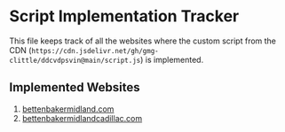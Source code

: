 # Script Implementation Tracker

This file keeps track of all the websites where the custom script from the CDN (`https://cdn.jsdelivr.net/gh/gmg-clittle/ddcvdpsvin@main/script.js`) is implemented.

## Implemented Websites

1. [bettenbakermidland.com](http://bettenbakermidland.com)
2. [bettenbakermidlandcadillac.com](http://bettenbakermidlandcadillac.com)

